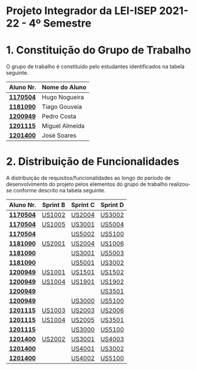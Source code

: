 # Projeto Integrador da LEI-ISEP 2021-22 - 4º Semestre

# 1. Constituição do Grupo de Trabalho

O grupo de trabalho é constituído pelo estudantes identificados na tabela seguinte.

| Aluno Nr.	   | Nome do Aluno			    |
|--------------|------------------------------|
| **[1170504](1170504.md)**  | Hugo Nogueira                |
| **[1181090](1181090.md)**  | Tiago Gouveia                |
| **[1200949](1200949.md)**  | Pedro Costa                |
| **[1201115](1201115.md)**  | Miguel Almeida                |
| **[1201400](1201400.md)**  | José Soares                |


# 2. Distribuição de Funcionalidades ###

A distribuição de requisitos/funcionalidades ao longo do período de desenvolvimento do projeto pelos elementos do grupo de trabalho realizou-se conforme descrito na tabela seguinte.

| Aluno Nr.	| Sprint B | Sprint C | Sprint D |
|------------|----------|----------|----------|
| [**1170504**](1170504.md)| [US1002](US1002/US1002.md)|[US2004](US2004/US2004.md)|[US3002](US3002/US3002.md)|
| [**1170504**](1170504.md)| [US1005](US1005/US1005.md)|[US3001](US3001/US3001.md)|[US5004](US5004/US5004.md) |
| [**1170504**](1170504.md)| |[US5002](US5002/US5002.md) |[US5100](US5100/US5100.md) |
| [**1181090**](1181090.md)| [US2001](US2001/US2001.md)|[US2004](US2004/US2004.md)|[US1006](US1006/US1006.md) |
| [**1181090**](1181090.md)| |[US3001](US3001/US3001.md)|[US5003](US5003/US5003.md) |
| [**1181090**](1181090.md)| |[US5001](US5001/US5001.md)|[US3002](US3002/US3002.md)|
| [**1200949**](1200949.md)| [US1001](US1001/US1001.md)|[US1501](US1501/US1501.md)|[US1502](US1502/US1502.md) |
| [**1200949**](1200949.md)| [US1004](US1004/US1004.md)|[US1901](US1901/US1901.md)|[US1902](US1902/US1902.md)  |
| [**1200949**](1200949.md)| ||[US3501](US3501/US3501.md)|
| [**1200949**](1200949.md)| |[US3000](US3000/US3000.md)|[US5100](US5100/US5100.md) |
| [**1201115**](1201115.md)| [US1003](US1003/US1003.md)|[US2003](US2003/US2003.md)|[US2006](US2006/US2006.md) |
| [**1201115**](1201115.md)| [US1004](US1004/US1004.md)|[US2005](US2005/US2005.md)|[US3501](US3501/US3501.md) |
| [**1201115**](1201115.md)| |[US3000](US3000/US3000.md)|[US5100](US5100/US5100.md) |
| [**1201400**](1201400.md)| [US2002](US2002/US2002.md)|[US3001](US3001/US3001.md)|[US4003](US4003/US4003.md) |
| [**1201400**](1201400.md)| |[US4001](US4001/US4001.md)|[US3002](US3002/US3002.md) |
| [**1201400**](1201400.md)| |[US4002](US4002/US4002.md)|[US5100](US5100/US5100.md) |

